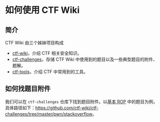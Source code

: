 # 如何使用 CTF Wiki

## 简介

CTF Wiki 由三个姊妹项目构成

- [ctf-wiki](https://github.com/ctf-wiki/ctf-wiki)，介绍 CTF 相关安全知识。
- [ctf-challenges](https://github.com/ctf-wiki/ctf-challenges)，存储 CTF Wiki 中使用到的题目以及一些典型题目的附件、题解。
- [ctf-tools](https://github.com/ctf-wiki/ctf-tools)，介绍 CTF 中常用到的工具。

## 如何找题目附件

我们可以在 `ctf-challenges` 仓库下找到题目附件。以[基本 ROP](https://ctf-wiki.org/pwn/linux/user-mode/stackoverflow/x86/basic-rop/) 中的题目为例，具体路径如下：<https://github.com/ctf-wiki/ctf-challenges/tree/master/pwn/stackoverflow>。
